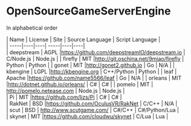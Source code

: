 # OpenSourceGameServerEngine

In alphabetical order

| Name | License | Site | Source Language | Script Language |  
| -----|----|----|  -----|----|----|    
| deepstream   | AGPL       |https://github.com/deepstreamIO/deepstream.io   | C/Node.js        | Node.js        |
| firefly   | MIT       |http://git.oschina.net/9miao/firefly   | Python        | Python        |
| gonet     | MIT       |http://gonet2.github.io                | Go            | N/A           |
| kbengine  | LGPL      |http://kbengine.org                    | C++/Python    | Python        | 
| leaf      | Apache    |https://github.com/name5566/leaf       | Go            | N/A           |
| orleans   | MIT       |http://dotnet.github.io/orleans/       | C#            | C#            |
| pomelo    | MIT       | http://pomelo.netease.com             | Node.js       | Node.js       |  
| Pi        | MIT       |https://github.com/lizs/Pi             | C#            | C#            |   
| RakNet    | BSD       |https://github.com/OculusVR/RakNet     | C/C++         | N/A           |    
| scut      | BSD       |  http://www.scutgame.com/             | C#/C++        | C#/Python/Lua |  
| skynet    | MIT       |https://github.com/cloudwu/skynet      | C/Lua         | Lua           |   
